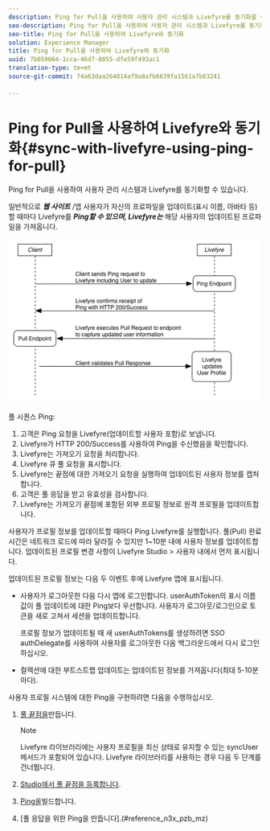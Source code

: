 ```yaml
---
description: Ping for Pull을 사용하여 사용자 관리 시스템과 Livefyre를 동기화할 수 있습니다.
seo-description: Ping for Pull을 사용하여 사용자 관리 시스템과 Livefyre를 동기화할 수 있습니다.
seo-title: Ping for Pull을 사용하여 Livefyre와 동기화
solution: Experience Manager
title: Ping for Pull을 사용하여 Livefyre와 동기화
uuid: 7b059064-1cca-46d7-8055-dfe59f493ac1
translation-type: tm+mt
source-git-commit: 74a63daa264014af9a8afb6639fa1561a7b83241

---
```



# Ping for Pull을 사용하여 Livefyre와 동기화{#sync-with-livefyre-using-ping-for-pull}

Ping for Pull을 사용하여 사용자 관리 시스템과 Livefyre를 동기화할 수 있습니다.

일반적으로 ***웹 사이트*** /앱 사용자가 자신의 프로파일을 업데이트(표시 이름, 아바타 등)할 때마다 Livefyre를 ***Ping할 수 있으며, Livefyre는*** 해당 사용자의 업데이트된 프로파일을 가져옵니다.

![](assets/Ping-for-Pull.png)

풀 시퀀스 Ping:

1. 고객은 Ping 요청을 Livefyre(업데이트할 사용자 포함)로 보냅니다.
1. Livefyre가 HTTP 200/Success를 사용하여 Ping을 수신했음을 확인합니다.
1. Livefyre는 가져오기 요청을 처리합니다.
1. Livefyre 큐 풀 요청을 표시합니다.
1. Livefyre는 끝점에 대한 가져오기 요청을 실행하여 업데이트된 사용자 정보를 캡처합니다.
1. 고객은 풀 응답을 받고 유효성을 검사합니다.
1. Livefyre는 가져오기 끝점에 포함된 외부 프로필 정보로 원격 프로필을 업데이트합니다.

사용자가 프로필 정보를 업데이트할 때마다 Ping Livefyre를 실행합니다. 풀(Pull) 완료 시간은 네트워크 로드에 따라 달라질 수 있지만 1~10분 내에 사용자 정보를 업데이트합니다. 업데이트된 프로필 변경 사항이 Livefyre Studio &gt; 사용자 내에서 먼저 표시됩니다.

업데이트된 프로필 정보는 다음 두 이벤트 후에 Livefyre 앱에 표시됩니다.

* 사용자가 로그아웃한 다음 다시 앱에 로그인합니다. userAuthToken의 표시 이름 값이 풀 업데이트에 대한 Ping보다 우선합니다. 사용자가 로그아웃/로그인으로 토큰을 새로 고쳐서 세션을 업데이트합니다.

   프로필 정보가 업데이트될 때 새 userAuthTokens를 생성하려면 SSO authDelegate를 사용하여 사용자를 로그아웃한 다음 백그라운드에서 다시 로그인하십시오.

* 컬렉션에 대한 부트스트랩 업데이트는 업데이트된 정보를 가져옵니다(최대 5-10분마다).

사용자 프로필 시스템에 대한 Ping을 구현하려면 다음을 수행하십시오.

1. [풀 끝점을](#t_build_the_pull_endpoint)만듭니다.

   >[!NOTE]
   >
   >Livefyre 라이브러리에는 사용자 프로필을 최신 상태로 유지할 수 있는 syncUser 메서드가 포함되어 있습니다. Livefyre 라이브러리를 사용하는 경우 다음 두 단계를 건너뜁니다.

1. [Studio에서 풀 끝점을 등록합니다](#register_the_endpoint_with_studio).
1. [Ping을](#t_build_the_ping)빌드합니다.
1. [풀 응답을 위한 Ping을 만듭니다].(#reference_n3x_pzb_mz)
